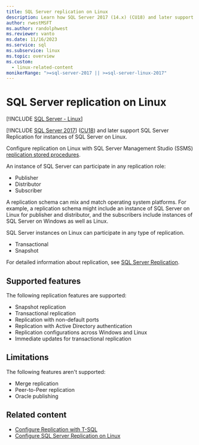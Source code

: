 ```yaml
---
title: SQL Server replication on Linux
description: Learn how SQL Server 2017 (14.x) (CU18) and later support SQL Server Replication for instances of SQL Server on Linux.
author: rwestMSFT
ms.author: randolphwest
ms.reviewer: vanto
ms.date: 11/16/2023
ms.service: sql
ms.subservice: linux
ms.topic: overview
ms.custom:
  - linux-related-content
monikerRange: ">=sql-server-2017 || >=sql-server-linux-2017"
---
```

# SQL Server replication on Linux

[!INCLUDE [SQL Server - Linux](../includes/applies-to-version/sql-linux.md)]

[!INCLUDE [SQL Server 2017](../includes/sssql17-md.md)] ([CU18](https://support.microsoft.com/help/4527377)) and later support SQL Server Replication for instances of SQL Server on Linux.

Configure replication on Linux with SQL Server Management Studio (SSMS) [replication stored procedures](../relational-databases/system-stored-procedures/replication-stored-procedures-transact-sql.md).

An instance of SQL Server can participate in any replication role:

- Publisher
- Distributor
- Subscriber

A replication schema can mix and match operating system platforms. For example, a replication schema might include an instance of SQL Server on Linux for publisher and distributor, and the subscribers include instances of SQL Server on Windows as well as Linux.

SQL Server instances on Linux can participate in any type of replication.

- Transactional
- Snapshot

For detailed information about replication, see [SQL Server Replication](../relational-databases/replication/sql-server-replication.md).

## Supported features

The following replication features are supported:

- Snapshot replication
- Transactional replication
- Replication with non-default ports <!--Add link to explanation-->
- Replication with Active Directory authentication
- Replication configurations across Windows and Linux
- Immediate updates for transactional replication

## Limitations

The following features aren't supported:

- Merge replication
- Peer-to-Peer replication
- Oracle publishing

## Related content

- [Configure Replication with T-SQL](sql-server-linux-replication-tutorial-tsql.md)
- [Configure SQL Server Replication on Linux](sql-server-linux-replication-configure.md)
